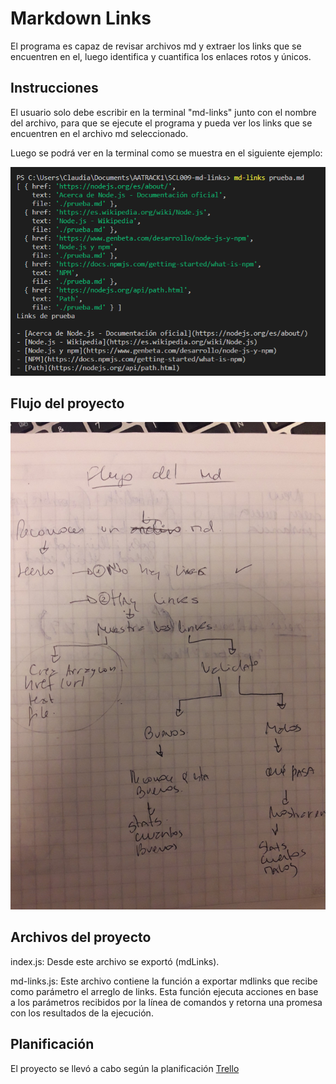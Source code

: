 # Markdown Links

El programa es capaz de revisar archivos md y extraer los links que se encuentren en el, luego identifica y cuantifica los enlaces rotos y únicos.

## Instrucciones

El usuario solo debe escribir en la terminal "md-links" junto con el nombre del archivo, para que se ejecute el programa y pueda ver los links que se encuentren en el archivo md seleccionado.

Luego se podrá ver en la terminal como se muestra en el siguiente ejemplo:

![md-links](img/ejemplo.png)

## Flujo del proyecto

![md-links](img/flujo-md1.jpg)

## Archivos del proyecto
index.js: Desde este archivo se exportó (mdLinks).

md-links.js: Este archivo contiene la función a exportar mdlinks que recibe como parámetro el arreglo de links. Esta función ejecuta acciones en base a los parámetros recibidos por la línea de comandos y retorna una promesa con los resultados de la ejecución.

## Planificación

El proyecto se llevó a cabo según la planificación [Trello](https://trello.com/b/7I62c7uY/md-links)

